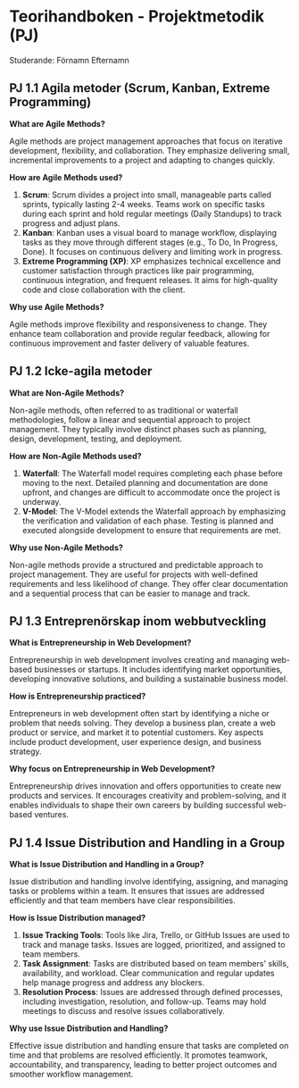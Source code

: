 # Teorihandboken - Projektmetodik (PJ)
Studerande: Förnamn Efternamn

## PJ 1.1 Agila metoder (Scrum, Kanban, Extreme Programming)

**What are Agile Methods?**

Agile methods are project management approaches that focus on iterative development, flexibility, and collaboration. They emphasize delivering small, incremental improvements to a project and adapting to changes quickly.

**How are Agile Methods used?**

1. **Scrum**: Scrum divides a project into small, manageable parts called sprints, typically lasting 2-4 weeks. Teams work on specific tasks during each sprint and hold regular meetings (Daily Standups) to track progress and adjust plans.
2. **Kanban**: Kanban uses a visual board to manage workflow, displaying tasks as they move through different stages (e.g., To Do, In Progress, Done). It focuses on continuous delivery and limiting work in progress.
3. **Extreme Programming (XP)**: XP emphasizes technical excellence and customer satisfaction through practices like pair programming, continuous integration, and frequent releases. It aims for high-quality code and close collaboration with the client.

**Why use Agile Methods?**

Agile methods improve flexibility and responsiveness to change. They enhance team collaboration and provide regular feedback, allowing for continuous improvement and faster delivery of valuable features.

## PJ 1.2 Icke-agila metoder

**What are Non-Agile Methods?**

Non-agile methods, often referred to as traditional or waterfall methodologies, follow a linear and sequential approach to project management. They typically involve distinct phases such as planning, design, development, testing, and deployment.

**How are Non-Agile Methods used?**

1. **Waterfall**: The Waterfall model requires completing each phase before moving to the next. Detailed planning and documentation are done upfront, and changes are difficult to accommodate once the project is underway.
2. **V-Model**: The V-Model extends the Waterfall approach by emphasizing the verification and validation of each phase. Testing is planned and executed alongside development to ensure that requirements are met.

**Why use Non-Agile Methods?**

Non-agile methods provide a structured and predictable approach to project management. They are useful for projects with well-defined requirements and less likelihood of change. They offer clear documentation and a sequential process that can be easier to manage and track.

## PJ 1.3 Entreprenörskap inom webbutveckling

**What is Entrepreneurship in Web Development?**

Entrepreneurship in web development involves creating and managing web-based businesses or startups. It includes identifying market opportunities, developing innovative solutions, and building a sustainable business model.

**How is Entrepreneurship practiced?**

Entrepreneurs in web development often start by identifying a niche or problem that needs solving. They develop a business plan, create a web product or service, and market it to potential customers. Key aspects include product development, user experience design, and business strategy.

**Why focus on Entrepreneurship in Web Development?**

Entrepreneurship drives innovation and offers opportunities to create new products and services. It encourages creativity and problem-solving, and it enables individuals to shape their own careers by building successful web-based ventures.

## PJ 1.4 Issue Distribution and Handling in a Group

**What is Issue Distribution and Handling in a Group?**

Issue distribution and handling involve identifying, assigning, and managing tasks or problems within a team. It ensures that issues are addressed efficiently and that team members have clear responsibilities.

**How is Issue Distribution managed?**

1. **Issue Tracking Tools**: Tools like Jira, Trello, or GitHub Issues are used to track and manage tasks. Issues are logged, prioritized, and assigned to team members.
2. **Task Assignment**: Tasks are distributed based on team members' skills, availability, and workload. Clear communication and regular updates help manage progress and address any blockers.
3. **Resolution Process**: Issues are addressed through defined processes, including investigation, resolution, and follow-up. Teams may hold meetings to discuss and resolve issues collaboratively.

**Why use Issue Distribution and Handling?**

Effective issue distribution and handling ensure that tasks are completed on time and that problems are resolved efficiently. It promotes teamwork, accountability, and transparency, leading to better project outcomes and smoother workflow management.
